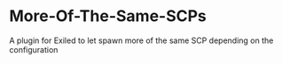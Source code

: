 # More-Of-The-Same-SCPs
A plugin for Exiled to let spawn more of the same SCP depending on the configuration
